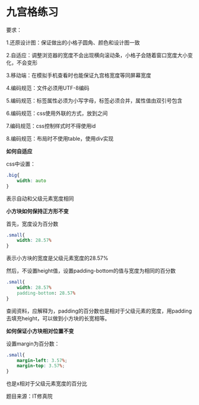 # 九宫格练习

要求：

1.还原设计图：保证做出的小格子圆角、颜色和设计图一致

2.自适应：调整浏览器的宽度不会出现横向滚动条，小格子会随着窗口宽度大小变化，不会变形

3.移动端：在模拟手机查看时也能保证九宫格宽度等同屏幕宽度

4.编码规范：文件必须用UTF-8编码

5.编码规范：标签属性必须为小写字母，标签必须合并，属性值由双引号包含

6.编码规范：css使用外联的方式，放到<head></head>之间

7.编码规范：css控制样式时不得使用id

8.编码规范：布局时不使用table，使用div实现



**如何自适应**

css中设置：

```css
.big{
	width: auto
}
```

表示自动和父级元素宽度相同



**小方块如何保持正方形不变**

首先，宽度设为百分数

```css
.small{
	width: 28.57%
}	
```

表示小方块的宽度是父级元素宽度的28.57%

然后，不设置height值，设置padding-bottom的值与宽度为相同的百分数

```css
.small{
	width: 28.57%
	padding-bottom: 28.57%
}	
```

查阅资料，应解释为，padding的百分数也是相对于父级元素的宽度，用padding去填充height，可以做到小方块的长宽相等。



**如何保证小方块相对位置不变**

设置margin为百分数：

```css
.small{
	margin-left: 3.57%;
    margin-top: 3.57%;
}	
```

也是x相对于父级元素宽度的百分比



题目来源：IT修真院